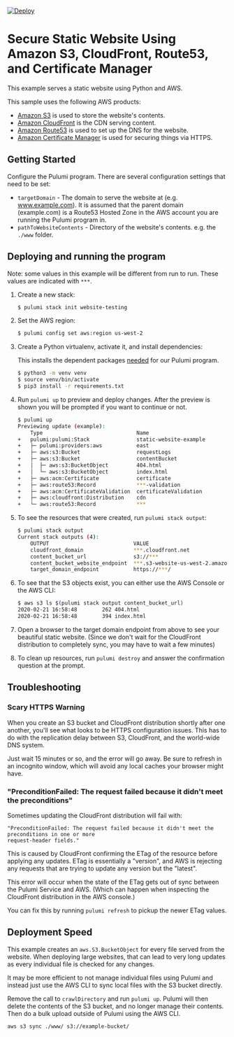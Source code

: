 [![Deploy](https://get.pulumi.com/new/button.svg)](https://app.pulumi.com/new)

# Secure Static Website Using Amazon S3, CloudFront, Route53, and Certificate Manager

This example serves a static website using Python and AWS.

This sample uses the following AWS products:

- [Amazon S3](https://aws.amazon.com/s3/) is used to store the website's contents.
- [Amazon CloudFront](https://aws.amazon.com/cloudfront/) is the CDN serving content.
- [Amazon Route53](https://aws.amazon.com/route53/) is used to set up the DNS for the website.
- [Amazon Certificate Manager](https://aws.amazon.com/certificate-manager/) is used for securing things via HTTPS.

## Getting Started

Configure the Pulumi program. There are several configuration settings that need to be
set:

- `targetDomain` - The domain to serve the website at (e.g. www.example.com). It is assumed that
  the parent domain (example.com) is a Route53 Hosted Zone in the AWS account you are running the
  Pulumi program in.
- `pathToWebsiteContents` - Directory of the website's contents. e.g. the `./www` folder.

## Deploying and running the program

Note: some values in this example will be different from run to run.  These values are indicated
with `***`.

1. Create a new stack:

    ```bash
    $ pulumi stack init website-testing
    ```

1. Set the AWS region:

    ```bash
    $ pulumi config set aws:region us-west-2
    ```

1. Create a Python virtualenv, activate it, and install dependencies:

    This installs the dependent packages [needed](https://www.pulumi.com/docs/intro/concepts/how-pulumi-works/) for our Pulumi program.

    ```bash
    $ python3 -m venv venv
    $ source venv/bin/activate
    $ pip3 install -r requirements.txt
    ```

1. Run `pulumi up` to preview and deploy changes.  After the preview is shown you will be
    prompted if you want to continue or not.

    ```bash
    $ pulumi up
    Previewing update (example):
        Type                              Name                                      Plan
    +   pulumi:pulumi:Stack               static-website-example                    create
    +   ├─ pulumi:providers:aws           east                                      create
    +   ├─ aws:s3:Bucket                  requestLogs                               create
    +   ├─ aws:s3:Bucket                  contentBucket                             create
    +   │  ├─ aws:s3:BucketObject         404.html                                  create
    +   │  └─ aws:s3:BucketObject         index.html                                create
    +   ├─ aws:acm:Certificate            certificate                               create
    +   ├─ aws:route53:Record             ***-validation                            create
    +   ├─ aws:acm:CertificateValidation  certificateValidation                     create
    +   ├─ aws:cloudfront:Distribution    cdn                                       create
    +   └─ aws:route53:Record             ***                                       create
    ```

1. To see the resources that were created, run `pulumi stack output`:

    ```bash
    $ pulumi stack output
    Current stack outputs (4):
        OUTPUT                           VALUE
        cloudfront_domain                ***.cloudfront.net
        content_bucket_url               s3://***
        content_bucket_website_endpoint  ***.s3-website-us-west-2.amazonaws.com
        target_domain_endpoint           https://***/
    ```

1. To see that the S3 objects exist, you can either use the AWS Console or the AWS CLI:

    ```bash
    $ aws s3 ls $(pulumi stack output content_bucket_url)
    2020-02-21 16:58:48        262 404.html
    2020-02-21 16:58:48        394 index.html
    ```

1. Open a browser to the target domain endpoint from above to see your beautiful static website. (Since we don't wait for the CloudFront distribution to completely sync, you may have to wait a few minutes)

1. To clean up resources, run `pulumi destroy` and answer the confirmation question at the prompt.

## Troubleshooting

### Scary HTTPS Warning

When you create an S3 bucket and CloudFront distribution shortly after one another, you'll see
what looks to be HTTPS configuration issues. This has to do with the replication delay between
S3, CloudFront, and the world-wide DNS system.

Just wait 15 minutes or so, and the error will go away. Be sure to refresh in an incognito
window, which will avoid any local caches your browser might have.

### "PreconditionFailed: The request failed because it didn't meet the preconditions"

Sometimes updating the CloudFront distribution will fail with:

```text
"PreconditionFailed: The request failed because it didn't meet the preconditions in one or more
request-header fields."
```

This is caused by CloudFront confirming the ETag of the resource before applying any updates.
ETag is essentially a "version", and AWS is rejecting any requests that are trying to update
any version but the "latest".

This error will occur when the state of the ETag gets out of sync between the Pulumi Service
and AWS. (Which can happen when inspecting the CloudFront distribution in the AWS console.)

You can fix this by running `pulumi refresh` to pickup the newer ETag values.

## Deployment Speed

This example creates an `aws.S3.BucketObject` for every file served from the website. When deploying
large websites, that can lead to very long updates as every individual file is checked for any
changes.

It may be more efficient to not manage individual files using Pulumi and instead just use the
AWS CLI to sync local files with the S3 bucket directly.

Remove the call to `crawlDirectory` and run `pulumi up`. Pulumi will then delete the contents
of the S3 bucket, and no longer manage their contents. Then do a bulk upload outside of Pulumi
using the AWS CLI.

```bash
aws s3 sync ./www/ s3://example-bucket/
```
